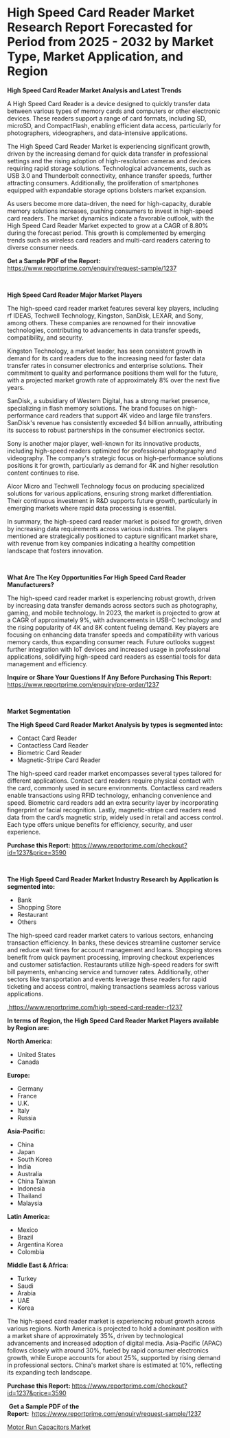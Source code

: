 <p><h1>High Speed Card Reader Market Research Report Forecasted for Period from 2025 -  2032 by Market Type, Market Application, and Region</h1></p><p><strong>High Speed Card Reader Market Analysis and Latest Trends</strong></p>
<p><p>A High Speed Card Reader is a device designed to quickly transfer data between various types of memory cards and computers or other electronic devices. These readers support a range of card formats, including SD, microSD, and CompactFlash, enabling efficient data access, particularly for photographers, videographers, and data-intensive applications. </p><p>The High Speed Card Reader Market is experiencing significant growth, driven by the increasing demand for quick data transfer in professional settings and the rising adoption of high-resolution cameras and devices requiring rapid storage solutions. Technological advancements, such as USB 3.0 and Thunderbolt connectivity, enhance transfer speeds, further attracting consumers. Additionally, the proliferation of smartphones equipped with expandable storage options bolsters market expansion.</p><p>As users become more data-driven, the need for high-capacity, durable memory solutions increases, pushing consumers to invest in high-speed card readers. The market dynamics indicate a favorable outlook, with the High Speed Card Reader Market expected to grow at a CAGR of 8.80% during the forecast period. This growth is complemented by emerging trends such as wireless card readers and multi-card readers catering to diverse consumer needs.</p></p>
<p><strong>Get a Sample PDF of the Report:&nbsp;</strong> <a href="https://www.reportprime.com/enquiry/request-sample/1237?utm_campaign=2727&utm_medium=2&utm_source=Github&utm_content=ia&utm_term=18032025&utm_id=high-speed-card-reader">https://www.reportprime.com/enquiry/request-sample/1237</a></p>
<p>&nbsp;</p>
<p><strong>High Speed Card Reader Major Market Players</strong></p>
<p><p>The high-speed card reader market features several key players, including rf IDEAS, Techwell Technology, Kingston, SanDisk, LEXAR, and Sony, among others. These companies are renowned for their innovative technologies, contributing to advancements in data transfer speeds, compatibility, and security.</p><p>Kingston Technology, a market leader, has seen consistent growth in demand for its card readers due to the increasing need for faster data transfer rates in consumer electronics and enterprise solutions. Their commitment to quality and performance positions them well for the future, with a projected market growth rate of approximately 8% over the next five years.</p><p>SanDisk, a subsidiary of Western Digital, has a strong market presence, specializing in flash memory solutions. The brand focuses on high-performance card readers that support 4K video and large file transfers. SanDisk's revenue has consistently exceeded $4 billion annually, attributing its success to robust partnerships in the consumer electronics sector.</p><p>Sony is another major player, well-known for its innovative products, including high-speed readers optimized for professional photography and videography. The company's strategic focus on high-performance solutions positions it for growth, particularly as demand for 4K and higher resolution content continues to rise.</p><p>Alcor Micro and Techwell Technology focus on producing specialized solutions for various applications, ensuring strong market differentiation. Their continuous investment in R&D supports future growth, particularly in emerging markets where rapid data processing is essential.</p><p>In summary, the high-speed card reader market is poised for growth, driven by increasing data requirements across various industries. The players mentioned are strategically positioned to capture significant market share, with revenue from key companies indicating a healthy competition landscape that fosters innovation.</p></p>
<p>&nbsp;</p>
<p><strong>What Are The Key Opportunities For High Speed Card Reader Manufacturers?</strong></p>
<p><p>The high-speed card reader market is experiencing robust growth, driven by increasing data transfer demands across sectors such as photography, gaming, and mobile technology. In 2023, the market is projected to grow at a CAGR of approximately 9%, with advancements in USB-C technology and the rising popularity of 4K and 8K content fueling demand. Key players are focusing on enhancing data transfer speeds and compatibility with various memory cards, thus expanding consumer reach. Future outlooks suggest further integration with IoT devices and increased usage in professional applications, solidifying high-speed card readers as essential tools for data management and efficiency.</p></p>
<p><strong>Inquire or Share Your Questions If Any Before Purchasing This Report:</strong> <a href="https://www.reportprime.com/enquiry/pre-order/1237?utm_campaign=2727&utm_medium=2&utm_source=Github&utm_content=ia&utm_term=18032025&utm_id=high-speed-card-reader">https://www.reportprime.com/enquiry/pre-order/1237</a></p>
<p>&nbsp;</p>
<p><strong>Market Segmentation</strong></p>
<p><strong>The High Speed Card Reader Market Analysis by types is segmented into:</strong></p>
<p><ul><li>Contact Card Reader</li><li>Contactless Card Reader</li><li>Biometric Card Reader</li><li>Magnetic-Stripe Card Reader</li></ul></p>
<p><p>The high-speed card reader market encompasses several types tailored for different applications. Contact card readers require physical contact with the card, commonly used in secure environments. Contactless card readers enable transactions using RFID technology, enhancing convenience and speed. Biometric card readers add an extra security layer by incorporating fingerprint or facial recognition. Lastly, magnetic-stripe card readers read data from the card’s magnetic strip, widely used in retail and access control. Each type offers unique benefits for efficiency, security, and user experience.</p></p>
<p><strong>Purchase this Report:&nbsp;</strong><a href="https://www.reportprime.com/checkout?id=1237&price=3590&utm_campaign=2727&utm_medium=2&utm_source=Github&utm_content=ia&utm_term=18032025&utm_id=high-speed-card-reader">https://www.reportprime.com/checkout?id=1237&price=3590</a></p>
<p>&nbsp;</p>
<p><strong>The High Speed Card Reader Market Industry Research by Application is segmented into:</strong></p>
<p><ul><li>Bank</li><li>Shopping Store</li><li>Restaurant</li><li>Others</li></ul></p>
<p><p>The high-speed card reader market caters to various sectors, enhancing transaction efficiency. In banks, these devices streamline customer service and reduce wait times for account management and loans. Shopping stores benefit from quick payment processing, improving checkout experiences and customer satisfaction. Restaurants utilize high-speed readers for swift bill payments, enhancing service and turnover rates. Additionally, other sectors like transportation and events leverage these readers for rapid ticketing and access control, making transactions seamless across various applications.</p></p>
<p><a href="https://www.reportprime.com/high-speed-card-reader-r1237?utm_campaign=2727&utm_medium=2&utm_source=Github&utm_content=ia&utm_term=18032025&utm_id=high-speed-card-reader">&nbsp;https://www.reportprime.com/high-speed-card-reader-r1237</a></p>
<p><strong>In terms of Region, the High Speed Card Reader Market Players available by Region are:</strong></p>
<p>
    <p> <strong> North America: </strong>
        <ul>
            <li>United States</li>
            <li>Canada</li>
        </ul>
        </p> 
    <p> <strong> Europe: </strong>
        <ul>
            <li>Germany</li>
            <li>France</li>
            <li>U.K.</li>
            <li>Italy</li>
            <li>Russia</li>
        </ul>
        </p> 
    <p> <strong> Asia-Pacific: </strong>
        <ul>
            <li>China</li>
            <li>Japan</li>
            <li>South Korea</li>
            <li>India</li>
            <li>Australia</li>
            <li>China Taiwan</li>
            <li>Indonesia</li>
            <li>Thailand</li>
            <li>Malaysia</li>
        </ul>
        </p> 
    <p> <strong> Latin America: </strong>
        <ul>
            <li>Mexico</li>
            <li>Brazil</li>
            <li>Argentina Korea</li>
            <li>Colombia</li>
        </ul>
        </p> 
    <p> <strong> Middle East & Africa: </strong>
        <ul>
            <li>Turkey</li>
            <li>Saudi</li>
            <li>Arabia</li>
            <li>UAE</li>
            <li>Korea</li>
        </ul>
    </p>
    </p>
<p><p>The high-speed card reader market is experiencing robust growth across various regions. North America is projected to hold a dominant position with a market share of approximately 35%, driven by technological advancements and increased adoption of digital media. Asia-Pacific (APAC) follows closely with around 30%, fueled by rapid consumer electronics growth, while Europe accounts for about 25%, supported by rising demand in professional sectors. China's market share is estimated at 10%, reflecting its expanding tech landscape.</p></p>
<p><strong>Purchase this Report: </strong><a href="https://www.reportprime.com/checkout?id=1237&price=3590&utm_campaign=2727&utm_medium=2&utm_source=Github&utm_content=ia&utm_term=18032025&utm_id=high-speed-card-reader">https://www.reportprime.com/checkout?id=1237&price=3590</a></p>
<p>&nbsp;<strong>Get a Sample PDF of the Report:&nbsp;&nbsp;</strong><a href="https://www.reportprime.com/enquiry/request-sample/1237?utm_campaign=2727&utm_medium=2&utm_source=Github&utm_content=ia&utm_term=18032025&utm_id=high-speed-card-reader">https://www.reportprime.com/enquiry/request-sample/1237</a></p>
<p><strong></strong></p>
<p><p><a href="https://github.com/Chiragrp22/Market-Research-Report-List-7/blob/main/motor-run-capacitors-market.md?utm_campaign=2727&utm_medium=2&utm_source=Github&utm_content=ia&utm_term=18032025&utm_id=high-speed-card-reader">Motor Run Capacitors Market</a></p></p>